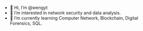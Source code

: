 - 👋 Hi, I’m @wengyt
- 👀 I’m interested in network security and data analysis.
- 🌱 I’m currently learning Computer Network, Blockchain, Digital Forensics, SQL.


<!---
wengyt/wengyt is a ✨ special ✨ repository because its `README.md` (this file) appears on your GitHub profile.
You can click the Preview link to take a look at your changes.
--->

